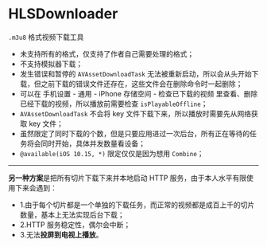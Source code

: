 # HLSDownloader

`.m3u8` 格式视频下载工具
- 未支持所有的格式，仅支持了作者自己需要处理的格式；
- 不支持模拟器下载；
- 发生错误和暂停的 `AVAssetDownloadTask` 无法被重新启动，所以会从头开始下载，但之前下载的错误文件还存在，这些文件会在删除命令时一起删除；
- 可以在 手机设置 - 通用 - iPhone 存储空间 - 检查已下载的视频 里查看、删除已经下载的视频，所以播放前需要检查 `isPlayableOffline`；
- `AVAssetDownloadTask` 不会将 key 文件下载下来，所以播放时需要先从网络获取 key 文件；
- 虽然限定了同时下载的个数，但是只要应用进过一次后台，所有正在等待的任务将会同时开始，具体并发数量看设备；
- `@available(iOS 10.15, *)` 限定仅仅是因为想用 `Combine`；
---
**另一种方案**是把所有切片下载下来并本地启动 HTTP 服务，由于本人水平有限使用下来会遇到：
- 1.由于每个切片都是一个单独的下载任务，而正常的视频都是成百上千的切片数量，基本上无法实现后台下载；
- 2.HTTP 服务稳定性，偶尔会中断；
- 3.无法**投屏到电视上播放**。